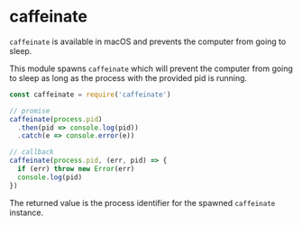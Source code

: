 # caffeinate

`caffeinate` is available in macOS and prevents the computer from going to sleep.

This module spawns `caffeinate` which will prevent the computer from going to sleep as long as the process with the provided pid is running.

``` javascript
const caffeinate = require('caffeinate')

// promise
caffeinate(process.pid)
  .then(pid => console.log(pid))
  .catch(e => console.error(e))

// callback
caffeinate(process.pid, (err, pid) => {
  if (err) throw new Error(err)
  console.log(pid)
})
```

The returned value is the process identifier for the spawned `caffeinate` instance.
